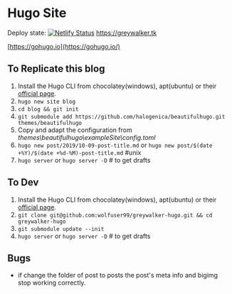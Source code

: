 # Hugo Site

Deploy state: [![Netlify Status](https://api.netlify.com/api/v1/badges/f40d829e-a0f5-401e-a6be-8544ba18acd4/deploy-status)](https://app.netlify.com/sites/xenodochial-archimedes-044171/deploys) https://greywalker.tk

[https://gohugo.io](https://gohugo.io/)

## To Replicate this blog

1. Install the Hugo CLI from chocolatey(windows), apt(ubuntu) or their [official page](https://gohugo.io/).
2. `hugo new site blog`
3. `cd blog && git init`
4. `git submodule add https://github.com/halogenica/beautifulhugo.git themes/beautifulhugo`
5. Copy and adapt the configuration from *themes\beautifulhugo\exampleSite\config.toml*
5. `hugo new post/2019/10-09-post-title.md` or `hugo new post/$(date +%Y)/$(date +%d-%M)-post-title.md` #unix
6. `hugo server` or `hugo server -D`  # to get drafts


## To Dev

1. Install the Hugo CLI from chocolatey(windows), apt(ubuntu) or their [official page](https://gohugo.io/).
2. `git clone git@github.com:wolfuser99/greywalker-hugo.git && cd greywalker-hugo`
3. `git submodule update --init`
4. `hugo server` or `hugo server -D`  # to get drafts


## Bugs

- if change the folder of post to posts the post's meta info and bigimg stop working correctly.

